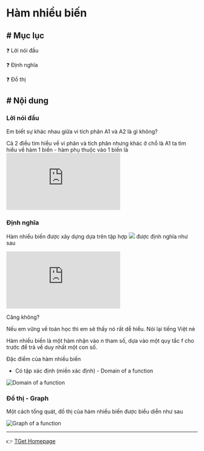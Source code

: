 # Hàm nhiều biến
## # Mục lục
:question: Lời nói đầu

:question: Định nghĩa

:question: Đồ thị
## # Nội dung
### Lời nói đầu
Em biết sự khác nhau giữa vi tích phân A1 và A2 là gì không?

Cả 2 điều tìm hiểu về vi phân và tích phân nhưng khác ở chỗ là A1 ta tìm hiểu về hàm 1 biến - hàm phụ thuộc vào 1 biến là ![Function X](https://latex.codecogs.com/gif.latex?f(x))

### Định nghĩa
Hàm nhiều biến được xây dựng dựa trên tập hợp ![](https://latex.codecogs.com/gif.latex?\mathbb{R}^n) được định nghĩa như sau

![Function More Args](https://latex.codecogs.com/gif.latex?%5Cdpi%7B150%7D%20%5Cbegin%7Bmatrix%7D%20f%3A%20%26%20R%5En%20%26%20%5Cmapsto%20%26%20R%5C%5C%20%26%20%28x_1%2Cx_2%2C%20...%2Cx_n%29%20%26%20%26%20f%28x_1%2Cx_2%2C%20...%2Cx_n%29%20%3D%20t%20%5Cend%7Bmatrix%7D)

Căng không?

Nếu em vững về toán học thì em sẽ thấy nó rất dễ hiểu. Nói lại tiếng Việt nè

Hàm nhiều biến là một hàm nhận vào n tham số, dựa vào một quy tắc f cho trước để trả về duy nhất một con số.

Đặc điểm của hàm nhiều biến

- Có tập xác định (miền xác định) - Domain of a function

![Domain of a function](https://latex.codecogs.com/gif.latex?\dpi{150}&space;D&space;\subset&space;R^n)

### Đồ thị - Graph
Một cách tổng quát, đồ thị của hàm nhiều biến được biểu diễn như sau

![Graph of a function](https://latex.codecogs.com/gif.latex?\dpi{150}&space;G=\begin{Bmatrix}&space;(x_1,&space;x_2,...,x_n,f(x_1,&space;x_2,...,x_n))&space;:&space;(x_1,x_2,...,x_n)\in&space;D&space;\end{Bmatrix}\subset&space;R^{(n&plus;1)})

___
:point_right: [TGet Homepage](/#vi-tích-phân-a2-calculus-a2)
